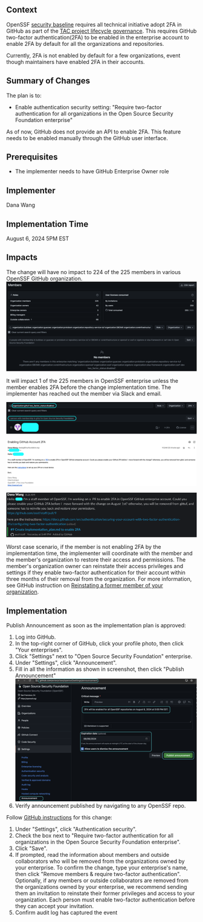## Context
OpenSSF [security baseline](https://github.com/ossf/tac/blob/main/process/security_baseline.md#security-baseline---once-sandbox) requires all technical initiative adopt 2FA in GitHub as part of the [TAC project lifecycle governance](https://github.com/ossf/tac/blob/main/process/project-lifecycle.md#sandbox). 
This requires GitHub two-factor authentication(2FA) to be enabled in the enterprise account to enable 2FA by default for all the organizations and repositories. 

Currently, 2FA is not enabled by default for a few organizations, event though maintainers have enabled 2FA in their accounts. 

## Summary of Changes
The plan is to: 
* Enable authentication security setting: "Require two-factor authentication for all organizations in the Open Source Security Foundation enterprise" 

As of now, GitHub does not provide an API to enable 2FA. This feature needs to be enabled manually through the GitHub user interface.

## Prerequisites
* The implementer needs to have GitHub Enterprise Owner role

## Implementer
Dana Wang

## Implementation Time
August 6, 2024 5PM EST

## Impacts 

The change will have no impact to 224 of the 225 members in various OpenSSF GitHub organization. 
![no impact orgs](https://github.com/ossf/staff/blob/2543a62481f1b10b19a8c89f123847ef19723cb6/operations/github/ent-mfa/images/organizations_not_impacted.png)

It will impact 1 of the 225 members in OpenSSF enterprise unless the member enables 2FA before the change implementation time. The implementer has reached out the member via Slack and email. 

![one member has 2FA disabled](https://github.com/ossf/staff/blob/2543a62481f1b10b19a8c89f123847ef19723cb6/operations/github/ent-mfa/images/2FA_not_enabled_query_result.png)

![email](https://github.com/ossf/staff/blob/2543a62481f1b10b19a8c89f123847ef19723cb6/operations/github/ent-mfa/images/impacted_individual_outreach_email.png)

![slack](https://github.com/ossf/staff/blob/2543a62481f1b10b19a8c89f123847ef19723cb6/operations/github/ent-mfa/images/impacted_individual_outreach_slack.png)

Worst case scenario, if the member is not enabling 2FA by the implementation time, the implementer will coordinate with the member and the member's organization to restore their access and permissions. 
The member's organization owner can reinstate their access privileges and settings if they enable two-factor authentication for their account within three months of their removal from the organization.
For more information, see GitHub instruction on [Reinstating a former member of your organization](https://docs.github.com/en/enterprise-cloud@latest/organizations/managing-membership-in-your-organization/reinstating-a-former-member-of-your-organization).

## Implementation
Publish Announcement as soon as the implementation plan is approved:
1. Log into GitHub.
2. In the top-right corner of GitHub, click your profile photo, then click "Your enterprises".
3. Click "Settings" next to "Open Source Security Foundation" enterprise.
4. Under "Settings", click "Announcement".
5. Fill in all the information as shown in screenshot, then click "Publish Announcement"
   ![announcement](https://github.com/ossf/staff/blob/2d1b599691245c3d166564d7f2f6b2db11ef5f84/operations/github/ent-mfa/images/enterprise_annoucnemen_preview.png)
7. Verify announcement published by navigating to any OpenSSF repo.

Follow [GitHub instructions](https://docs.github.com/en/enterprise-cloud@latest/admin/enforcing-policies/enforcing-policies-for-your-enterprise/enforcing-policies-for-security-settings-in-your-enterprise#requiring-two-factor-authentication-for-organizations-in-your-enterprise-account) for this change:
   
1. Under "Settings", click "Authentication security".
2. Check the box next to  "Require two-factor authentication for all organizations in the Open Source Security Foundation enterprise".
3. Click "Save".
4. If prompted, read the information about members and outside collaborators who will be removed from the organizations owned by your enterprise.
To confirm the change, type your enterprise's name, then click "Remove members & require two-factor authentication".
Optionally, if any members or outside collaborators are removed from the organizations owned by your enterprise,
we recommend sending them an invitation to reinstate their former privileges and access to your organization. Each person must enable two-factor authentication before they can accept your invitation.
5. Confirm audit log has captured the event 
